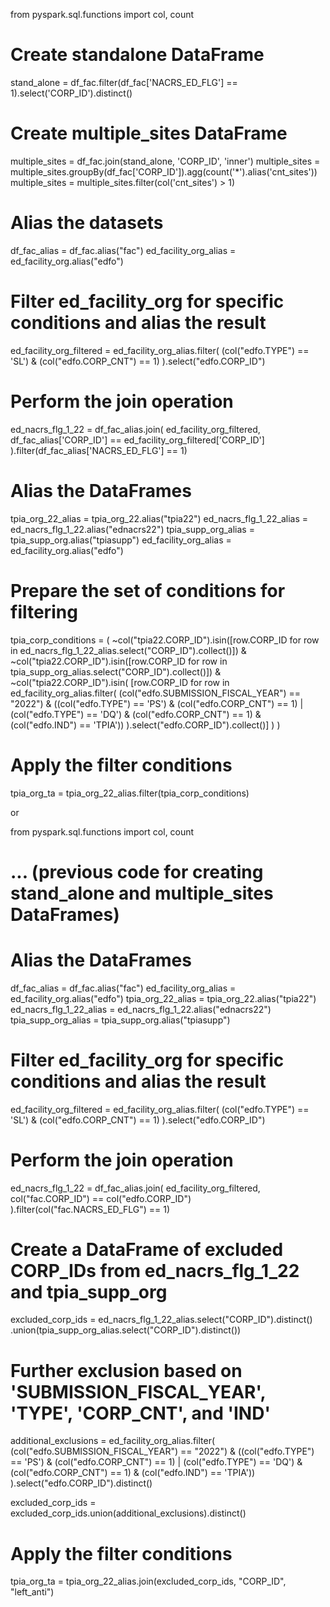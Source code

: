 from pyspark.sql.functions import col, count

# Create standalone DataFrame
stand_alone = df_fac.filter(df_fac['NACRS_ED_FLG'] == 1).select('CORP_ID').distinct()

# Create multiple_sites DataFrame
multiple_sites = df_fac.join(stand_alone, 'CORP_ID', 'inner')
multiple_sites = multiple_sites.groupBy(df_fac['CORP_ID']).agg(count('*').alias('cnt_sites'))
multiple_sites = multiple_sites.filter(col('cnt_sites') > 1)

# Alias the datasets 
df_fac_alias = df_fac.alias("fac")
ed_facility_org_alias = ed_facility_org.alias("edfo")

# Filter ed_facility_org for specific conditions and alias the result
ed_facility_org_filtered = ed_facility_org_alias.filter(
    (col("edfo.TYPE") == 'SL') & (col("edfo.CORP_CNT") == 1)
).select("edfo.CORP_ID")

# Perform the join operation
ed_nacrs_flg_1_22 = df_fac_alias.join(
    ed_facility_org_filtered, 
    df_fac_alias['CORP_ID'] == ed_facility_org_filtered['CORP_ID']
).filter(df_fac_alias['NACRS_ED_FLG'] == 1)

# Alias the DataFrames
tpia_org_22_alias = tpia_org_22.alias("tpia22")
ed_nacrs_flg_1_22_alias = ed_nacrs_flg_1_22.alias("ednacrs22")
tpia_supp_org_alias = tpia_supp_org.alias("tpiasupp")
ed_facility_org_alias = ed_facility_org.alias("edfo")

# Prepare the set of conditions for filtering
tpia_corp_conditions = (
    ~col("tpia22.CORP_ID").isin([row.CORP_ID for row in ed_nacrs_flg_1_22_alias.select("CORP_ID").collect()]) &
    ~col("tpia22.CORP_ID").isin([row.CORP_ID for row in tpia_supp_org_alias.select("CORP_ID").collect()]) &
    ~col("tpia22.CORP_ID").isin(
        [row.CORP_ID for row in ed_facility_org_alias.filter(
            (col("edfo.SUBMISSION_FISCAL_YEAR") == "2022") &
            ((col("edfo.TYPE") == 'PS') & (col("edfo.CORP_CNT") == 1) |
             (col("edfo.TYPE") == 'DQ') & (col("edfo.CORP_CNT") == 1) & (col("edfo.IND") == 'TPIA'))
        ).select("edfo.CORP_ID").collect()]
    )
)

# Apply the filter conditions
tpia_org_ta = tpia_org_22_alias.filter(tpia_corp_conditions)



or


from pyspark.sql.functions import col, count

# ... (previous code for creating stand_alone and multiple_sites DataFrames)

# Alias the DataFrames
df_fac_alias = df_fac.alias("fac")
ed_facility_org_alias = ed_facility_org.alias("edfo")
tpia_org_22_alias = tpia_org_22.alias("tpia22")
ed_nacrs_flg_1_22_alias = ed_nacrs_flg_1_22.alias("ednacrs22")
tpia_supp_org_alias = tpia_supp_org.alias("tpiasupp")

# Filter ed_facility_org for specific conditions and alias the result
ed_facility_org_filtered = ed_facility_org_alias.filter(
    (col("edfo.TYPE") == 'SL') & (col("edfo.CORP_CNT") == 1)
).select("edfo.CORP_ID")

# Perform the join operation
ed_nacrs_flg_1_22 = df_fac_alias.join(
    ed_facility_org_filtered, 
    col("fac.CORP_ID") == col("edfo.CORP_ID")
).filter(col("fac.NACRS_ED_FLG") == 1)

# Create a DataFrame of excluded CORP_IDs from ed_nacrs_flg_1_22 and tpia_supp_org
excluded_corp_ids = ed_nacrs_flg_1_22_alias.select("CORP_ID").distinct() \
    .union(tpia_supp_org_alias.select("CORP_ID").distinct())

# Further exclusion based on 'SUBMISSION_FISCAL_YEAR', 'TYPE', 'CORP_CNT', and 'IND'
additional_exclusions = ed_facility_org_alias.filter(
    (col("edfo.SUBMISSION_FISCAL_YEAR") == "2022") &
    ((col("edfo.TYPE") == 'PS') & (col("edfo.CORP_CNT") == 1) |
     (col("edfo.TYPE") == 'DQ') & (col("edfo.CORP_CNT") == 1) & (col("edfo.IND") == 'TPIA'))
).select("edfo.CORP_ID").distinct()

excluded_corp_ids = excluded_corp_ids.union(additional_exclusions).distinct()

# Apply the filter conditions
tpia_org_ta = tpia_org_22_alias.join(excluded_corp_ids, "CORP_ID", "left_anti")

